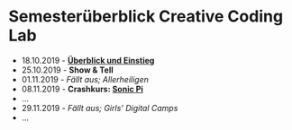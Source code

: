 # Semesterüberblick Creative Coding Lab

* 18.10.2019 - **[Überblick und Einstieg](01)**
* 25.10.2019 - **Show & Tell**
* 01.11.2019 - *Fällt aus; Allerheiligen*
* 08.11.2019 - **Crashkurs: [Sonic Pi](https://sonic-pi.net/)**
* ...
* 29.11.2019 - *Fällt aus; Girls' Digital Camps*
* ...